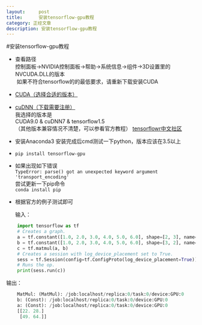 ```yaml
---
layout:     post
title:      安装tensorflow-gpu教程
category: 正经文章
description: 安装tensorflow-gpu教程
---
```

#安装tensorflow-gpu教程

* 查看路径    
  控制面板->NVIDIA控制面板->帮助->系统信息->组件->3D设置里的NVCUDA.DLL的版本    
  如果不符合tensorflow的的最低要求，请重新下载安装CUDA
* [CUDA（选择合适的版本）](https://developer.nvidia.com/cuda-toolkit-archive)
* [cuDNN（下载需要注册）](https://developer.nvidia.com/rdp/cudnn-download)  
  我选择的版本是  
  CUDA9.0 & cuDNN7 & tensorflow1.5  
（其他版本兼容情况不清楚，可以参看官方教程） 
 [tensorflowr中文社区](http://www.tensorfly.cn/)  
* 安装Anaconda3 安装完成后cmd测试一下python，版本应该在3.5以上  
* `pip install tensorflow-gpu`  
* 如果出现如下错误  
   `TypeError: parse() got an unexpected keyword argument 'transport_encoding'`  
   尝试更新一下pip命令  
   `conda install pip `   
* 根据官方的例子测试即可  
   
   输入：
```python
    import tensorflow as tf  
	# Creates a graph.
	a = tf.constant([1.0, 2.0, 3.0, 4.0, 5.0, 6.0], shape=[2, 3], name='a')
	b = tf.constant([1.0, 2.0, 3.0, 4.0, 5.0, 6.0], shape=[3, 2], name='b')
	c = tf.matmul(a, b)
	# Creates a session with log_device_placement set to True.
	sess = tf.Session(config=tf.ConfigProto(log_device_placement=True))
	# Runs the op.
	print(sess.run(c))
```
  输出：
```python
	MatMul: (MatMul): /job:localhost/replica:0/task:0/device:GPU:0
	b: (Const): /job:localhost/replica:0/task:0/device:GPU:0
	a: (Const): /job:localhost/replica:0/task:0/device:GPU:0
	[[22. 28.]
	 [49. 64.]]
```

